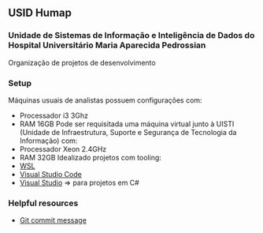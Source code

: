 ## USID Humap

### Unidade de Sistemas de Informação e Inteligência de Dados do Hospital Universitário Maria Aparecida Pedrossian
Organização de projetos de desenvolvimento

### Setup
Máquinas usuais de analistas possuem configurações com:
- Processador i3 3Ghz
- RAM 16GB
Pode ser requisitada uma máquina virtual junto à UISTI (Unidade de Infraestrutura, Suporte e Segurança de Tecnologia da Informação) com:
- Processador Xeon 2.4GHz
- RAM 32GB
Idealizado projetos com tooling:
- [WSL](https://learn.microsoft.com/pt-br/windows/wsl/install)
- [Visual Studio Code](https://code.visualstudio.com/download)
- [Visual Studio](https://visualstudio.microsoft.com/pt-br/downloads/) => para projetos em C#


### Helpful resources
- [Git commit message](https://www.conventionalcommits.org/en/v1.0.0/)
